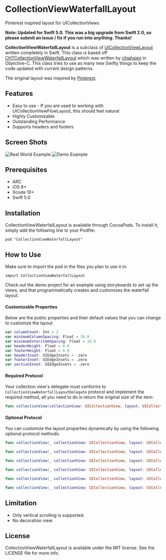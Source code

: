 CollectionViewWaterfallLayout
========================

Pinterest inspired layout for UICollectionViews

**Note: Updated for Swift 5.0. This was a big upgrade from Swift 2.0, so please submit an issue / fix if you run into anything. Thanks!**

**CollectionViewWaterfallLayout** is a subclass of [UICollectionViewLayout](https://developer.apple.com/library/ios/documentation/uikit/reference/UICollectionViewLayout_class/Reference/Reference.html) written completely in Swift. This class is based off [CHTCollectionViewWaterfallLayout](https://github.com/chiahsien/CHTCollectionViewWaterfallLayout) which was written by [chiahsien](https://github.com/chiahsien) in Objective-C. This class tries to use as many new Swifty things to keep the code updated with current design patterns.

The original layout was inspired by [Pinterest](http://www.pinterest.com/).

Features
-----------
* Easy to use - If you are used to working with UICollectionViewFlowLayout, this should feel natural
* Highly Customizable
* Outstanding Performance
* Supports headers and footers

Screen Shots
-----------
![Real World Example](/Screenshots/RealWorldExample.png?raw=true "Real World Example") 
![Demo Example](/Screenshots/DemoExample.png?raw=true "Demo Example")

Prerequisites
-----------
* ARC
* iOS 8+
* Xcode 10+
* Swift 5.0

Installation
-----------
CollectionViewWaterfallLayout is available through CocoaPods. To install it, simply add the following line to your Podfile:
```
pod "CollectionViewWaterfallLayout"
```

How to Use
-----------

Make sure to import the pod in the files you plan to use it in:
```
import CollectionViewWaterfallLayout
```

Check out the demo project for an example using storyboards to set up the views, and that programmatically creates and customizes the waterfall layout.

#### Customizable Properties
Below are the public properties and their default values that you can change to customize the layout
``` swift
var columnCount: Int = 2
var minimumColumnSpacing: Float = 10.0
var minimumInteritemSpacing: Float = 10.0
var headerHeight: Float = 0.0
var footerHeight: Float = 0.0
var headerInset: UIEdgeInsets = .zero
var footerInset: UIEdgeInsets = .zero
var sectionInset: UIEdgeInsets = .zero
```

#### Required Protocol
Your collection view's delegate must conforms to `CollectionViewWaterfallLayoutDelegate` protocol and implement the required method, all you need to do is return the original size of the item:

``` swift
func collectionView(collectionView: UICollectionView, layout: UICollectionViewLayout, sizeForItemAtIndexPath indexPath: NSIndexPath) -> CGSize
```

#### Optional Protocol
You can customize the layout properties dynamically by using the following optional protocol methods:

``` swift
func collectionView(_ collectionView: UICollectionView, layout: UICollectionViewLayout, heightForHeaderInSection section: Int) -> Float

func collectionView(_ collectionView: UICollectionView, layout: UICollectionViewLayout, heightForFooterInSection section: Int) -> Float

func collectionView(_ collectionView: UICollectionView, layout: UICollectionViewLayout, insetForSection section: Int) -> UIEdgeInsets

func collectionView(_ collectionView: UICollectionView, layout: UICollectionViewLayout, insetForHeaderInSection section: Int) -> UIEdgeInsets

func collectionView(_ collectionView: UICollectionView, layout: UICollectionViewLayout, insetForFooterInSection section: Int) -> UIEdgeInsets

func collectionView(_ collectionView: UICollectionView, layout: UICollectionViewLayout, minimumInteritemSpacingForSection section: Int) -> Float
```

Limitation
----------
* Only vertical scrolling is supported.
* No decoration view.

License
-------
CollectionViewWaterfallLayout is available under the MIT license. See the LICENSE file for more info.
